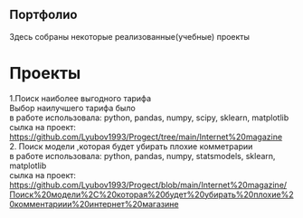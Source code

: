 ##  Портфолио  
Здесь собраны некоторые реализованные(учебные) проекты  

# Проекты   
1.Поиск наиболее выгодного тарифа  
 Выбор наилучшего тарифа было  
в работе использовала:  python, pandas, numpy, scipy, sklearn, matplotlib  
 сылка на проект: https://github.com/Lyubov1993/Progect/tree/main/Internet%20magazine  
2.	Поиск модели ,которая будет убирать плохие комметрарии  
    в работе использовала: python, pandas, numpy, statsmodels, sklearn, matplotlib  
   сылка на проект: https://github.com/Lyubov1993/Progect/blob/main/Internet%20magazine/Поиск%20модели%2C%20которая%20будет%20убирать%20плохие%20комментариии%20интернет%20магазине

